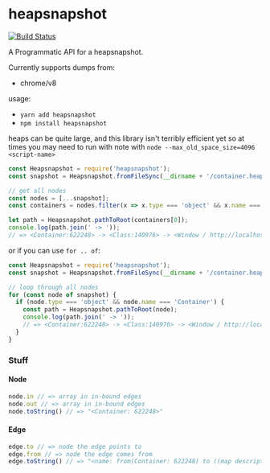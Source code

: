 # heapsnapshot
[![Build Status](https://travis-ci.org/stefanpenner/heapsnapshot.svg?branch=master)](https://travis-ci.org/stefanpenner/heapsnapshot)

A Programmatic API for a heapsnapshot.

Currently supports dumps from:
* chrome/v8

usage:
* `yarn add heapsnapshot`
* `npm install heapsnapshot`

heaps can be quite large, and this library isn't terribly efficient yet so at times you may need to run with note with `node --max_old_space_size=4096 <script-name>`

```js
const Heapsnapshot = require('heapsnapshot');
const snapshot = Heapsnapshot.fromFileSync(__dirname + '/container.heapsnapshot');

// get all nodes
const nodes = [...snapshot];
const containers = nodes.filter(x => x.type === 'object' && x.name === 'Container');

let path = Heapsnapshot.pathToRoot(containers[0]);
console.log(path.join(' -> '));
// => <Container:622248> -> <Class:140976> -> <Window / http://localhost:4200:13800> -> root
```

or if you can use `for .. of`:
```js
const Heapsnapshot = require('heapsnapshot');
const snapshot = Heapsnapshot.fromFileSync(__dirname + '/container.heapsnapshot');

// loop through all nodes
for (const node of snapshot) {
  if (node.type === 'object' && node.name === 'Container') {
    const path = Heapsnapshot.pathToRoot(node);
    console.log(path.join(' -> '));
    // => <Container:622248> -> <Class:140976> -> <Window / http://localhost:4200:13800> -> root
  }
}
```


### Stuff

#### Node

```js
node.in // => array in in-bound edges
node.out // => array in in-bound edges
node.toString() // => "<Container: 622248>"
```

#### Edge

```js
edge.to // => node the edge points to
edge.from // => node the edge comes from
edge.toString() // => "<name: from(Container: 622248) to ((map descriptors): 625980)"
```
